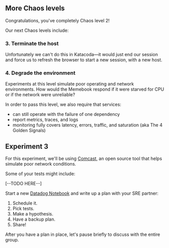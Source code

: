 ## More Chaos levels

Congratulations, you've completely Chaos level 2!

Our next Chaos levels include:

### 3. Terminate the host

Unfortunately we can't do this in Katacoda—it would just end our session and force us to refresh the browser to start a new session, with a new host.

### 4. Degrade the environment

Experiments at this level simulate poor operating and network environments. How would the Memebook respond if it were starved for CPU or if the network were unreliable?

In order to pass this level, we also require that services:

- can still operate with the failure of one dependency
- report metrics, traces, and logs
- monitoring fully covers latency, errors, traffic, and saturation (aka The 4 Golden Signals)

## Experiment 3

For this experiment, we'll be using [Comcast](https://github.com/tylertreat/comcast), an open source tool that helps simulate poor network conditions.

Some of your tests might include:

[--TODO HERE--]


Start a new [Datadog Notebook](https://app.datadoghq.com/notebook) and write up a plan with your SRE partner:

1. Schedule it.
1. Pick tests.
1. Make a hypothesis.
1. Have a backup plan.
1. Share!

After you have a plan in place, let's pause briefly to discuss with the entire group.
